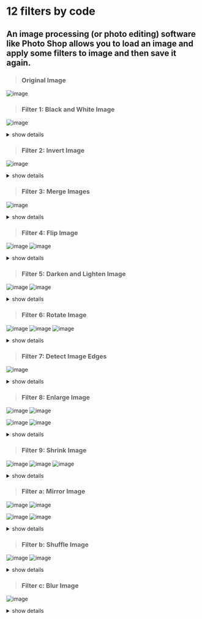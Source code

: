 # 12 filters by code

## An image processing (or photo editing) software like Photo Shop allows you to load an image and apply some filters to image and then save it again.

> ### Original Image
![image](https://user-images.githubusercontent.com/101745968/162193736-754981e5-e992-4f50-b3f0-6890e0cdce86.png)


> ### Filter 1: Black and White Image
![image](https://user-images.githubusercontent.com/101745968/162193785-7015938f-40f5-4692-b8d9-c5e196c89a63.png)


<details><summary>show details</summary>
<p>

      If you apply this function to the loaded image, it will produce another version of the image that is black and white.

</p>
 
```
  fist we convert the RGB image to gray image
  get black and white by calculating the average gray level for all pixels in the  image
  And then every pixel above the average is turned to white (255)  and every pixel below average is turned to black (0).
```
 
</details>
 
> ### Filter 2: Invert Image
![image](https://user-images.githubusercontent.com/101745968/162194119-7eba2ec8-667d-445c-88eb-2874922cee0c.png)

<details><summary>show details</summary>
<p>

      If you apply this function to the loaded image, it will produce the negative 
      of the image and you can store it in the file name you give.

</p>
 
 ```
  it convert every pixel to its negation value (255 - value)
 ```
 
</details>


> ### Filter 3: Merge Images
![image](https://user-images.githubusercontent.com/101745968/162194286-0d62941a-15c1-48dc-8b56-1b3e65e7f19a.png)
<details><summary>show details</summary>
<p>

      In this function, you will be asked to enter the name of another image, then the program will load this image. 

</p>
 
 ```
      The program will create a new image, with every pixel equal the average each RGB level value
      of the corresponding pixels in the images to merge.
```
 
</details>

> ### Filter 4: Flip Image
![image](https://user-images.githubusercontent.com/101745968/162194352-4401fd3f-4a35-45fd-ac17-f413a8a41a5b.png)
![image](https://user-images.githubusercontent.com/101745968/162194374-e7b91ca5-0f35-4b22-a109-02376a4b3519.png)
<details><summary>show details</summary>
<p>

      This filter allows the user to flip the image horizontally or vertically, as if it is reflected on a mirror

</p>
 
</details>


> ### Filter 5: Darken and Lighten Image
![image](https://user-images.githubusercontent.com/101745968/162194853-47ce02c0-e24d-4eb1-a4b0-434f97945a0d.png)
![image](https://user-images.githubusercontent.com/101745968/162194886-5a1a0b99-ffc7-41c1-960e-a2de0c5b3400.png)

<details><summary>show details</summary>
<p>

      This filter allows the user to make the image darker or lighter by 50%

</p>
 
</details>

> ### Filter 6: Rotate Image
![image](https://user-images.githubusercontent.com/101745968/162195224-767c4428-9be5-4c7d-b12c-5dcb32791c33.png)
![image](https://user-images.githubusercontent.com/101745968/162195252-45efcae3-5b4f-41a1-81d4-0c70f2392a0e.png)
![image](https://user-images.githubusercontent.com/101745968/162195282-437c4138-3c1b-4d62-a383-863d834785e3.png)

<details><summary>show details</summary>
<p>

      This filter allows the user to rotate the image clockwise by 90º, 180º or 270º as the user chooses.

</p>
 
</details>

> ### Filter 7: Detect Image Edges
![image](https://user-images.githubusercontent.com/101745968/162195444-8e293388-11b7-480a-a445-7ed115f1389d.png)
<details><summary>show details</summary>
<p>

      This function finds the edges of the drawings in the image and turns the image into a skeleton version
      of the original as if it is drawn with pencil without coloring as shown. 

</p>
 
</details>

> ### Filter 8: Enlarge Image
![image](https://user-images.githubusercontent.com/101745968/162195755-6f913d44-784c-4cdd-a7ea-909d0ce56ea7.png)
![image](https://user-images.githubusercontent.com/101745968/162195781-43d46a87-0134-46c1-8ab5-e9340413b904.png)

![image](https://user-images.githubusercontent.com/101745968/162195809-c044ca95-57a6-4af6-b61f-77ba6edc38d0.png)
![image](https://user-images.githubusercontent.com/101745968/162195831-b76936a4-a768-4dcf-831a-4f2faa762c0f.png)

<details><summary>show details</summary>
<p>

      This filter allows the user to enlarge one of the four quarters of the image into a separate new image.

</p>
 
</details>

> ### Filter 9: Shrink Image
![image](https://user-images.githubusercontent.com/101745968/162196278-ae9287ba-164c-43e8-a48e-9e4187a3316c.png)
![image](https://user-images.githubusercontent.com/101745968/162196317-9567fde6-e65c-4a86-b68f-bf2f6150d8e1.png)
![image](https://user-images.githubusercontent.com/101745968/162196340-a7bee054-cf30-4f5d-a3dc-648772c4a63f.png)

<details><summary>show details</summary>
<p>

      This filter allows the user to shrink the image dimensions to 1/2, 1/3 or 1/4 the original dimensions.

</p>
 
</details>

> ### Filter a: Mirror Image
![image](https://user-images.githubusercontent.com/101745968/162196798-b38f32e1-8199-484c-b38a-974f0bb58f93.png)
![image](https://user-images.githubusercontent.com/101745968/162196838-ca05ff24-6bd6-4a31-9103-41c9267de8b6.png)

![image](https://user-images.githubusercontent.com/101745968/162196859-f71f9c6d-9f50-447d-8315-33f6d083b5e5.png)
![image](https://user-images.githubusercontent.com/101745968/162196895-0ecf9d37-ed2f-4e00-b180-50af6928059f.png)

<details><summary>show details</summary>
<p>

      This filter mirrors 1/2 of the image as seen here in order: Left 1/2, Right 1/2, Upper 1/2 and Lower 1/2.

</p>
 
</details>

> ### Filter b: Shuffle Image
![image](https://user-images.githubusercontent.com/101745968/162197195-7fef89b8-b1b9-4601-812e-8a94ffac03a0.png)
![image](https://user-images.githubusercontent.com/101745968/162197275-689610cf-4d09-4434-8e9f-c5c126ca0ae2.png)

<details><summary>show details</summary>
<p>

      Assume the image consist of 4 quarters as shown
      the user enters the order he wants to the quarters in the new image. Wrong input is rejected.

</p>
 
```
  Assume he entered 4 3 2 1 he gets left image. Or if he enters 3 1 4 2 he gets right image. User can enter any order he likes.
```
 
</details>

> ### Filter c: Blur Image
![image](https://user-images.githubusercontent.com/101745968/162197377-47419044-7ef5-4a25-bf7c-93274b7a0ff6.png)
<details><summary>show details</summary>
<p>

      This filter produces a blur version of the image.

</p>
 
</details>
